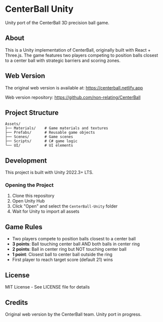 # CenterBall Unity

Unity port of the CenterBall 3D precision ball game.

## About

This is a Unity implementation of CenterBall, originally built with React + Three.js. The game features two players competing to position balls closest to a center ball with strategic barriers and scoring zones.

## Web Version

The original web version is available at: https://centerball.netlify.app

Web version repository: https://github.com/non-relating/CenterBall

## Project Structure

```
Assets/
├── Materials/    # Game materials and textures
├── Prefabs/      # Reusable game objects
├── Scenes/       # Game scenes
├── Scripts/      # C# game logic
└── UI/           # UI elements
```

## Development

This project is built with Unity 2022.3+ LTS.

### Opening the Project

1. Clone this repository
2. Open Unity Hub
3. Click "Open" and select the `CenterBall-Unity` folder
4. Wait for Unity to import all assets

## Game Rules

- Two players compete to position balls closest to a center ball
- **3 points**: Ball touching center ball AND both balls in center ring
- **2 points**: Ball in center ring but NOT touching center ball
- **1 point**: Closest ball to center ball outside the ring
- First player to reach target score (default 21) wins

## License

MIT License - See LICENSE file for details

## Credits

Original web version by the CenterBall team.
Unity port in progress.
